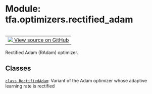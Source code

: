 <div itemscope itemtype="http://developers.google.com/ReferenceObject">
<meta itemprop="name" content="tfa.optimizers.rectified_adam" />
<meta itemprop="path" content="Stable" />
</div>

# Module: tfa.optimizers.rectified_adam


<table class="tfo-notebook-buttons tfo-api" align="left">

<td>
  <a target="_blank" href="https://github.com/tensorflow/addons/tree/r0.6/tensorflow_addons/optimizers/rectified_adam.py">
    <img src="https://www.tensorflow.org/images/GitHub-Mark-32px.png" />
    View source on GitHub
  </a>
</td></table>



Rectified Adam (RAdam) optimizer.

<!-- Placeholder for "Used in" -->


## Classes

[`class RectifiedAdam`](../../tfa/optimizers/RectifiedAdam.md): Variant of the Adam optimizer whose adaptive learning rate is rectified

